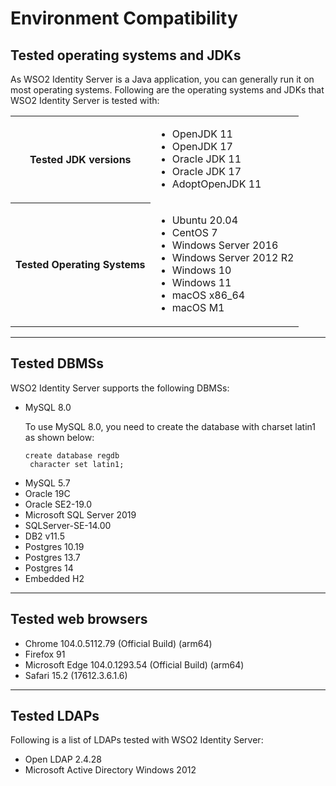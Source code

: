 # Environment Compatibility


## Tested operating systems and JDKs

As WSO2 Identity Server is a Java application, you can generally run it on most operating systems. Following are the operating systems and JDKs that WSO2 Identity Server is tested with:

<table>
	<tr>
		<th>Tested JDK versions</th>	
		<td>
			<ul>
				<li>OpenJDK 11</li>
				<li>OpenJDK 17</li>
				<li>Oracle JDK 11</li>
				<li>Oracle JDK 17</li>
				<li>AdoptOpenJDK 11</li>
			</ul>
		</td>
	</tr>
	<tr>
		<th>Tested Operating Systems</th>
		<td>
			<ul>
				<li>Ubuntu 20.04</li>
				<li>CentOS 7</li>
				<li>Windows Server 2016</li>
				<li>Windows Server 2012 R2</li>
				<li>Windows 10</li>
				<li>Windows 11</li>
				<li>macOS x86_64</li>
				<li>macOS M1</li>
			</ul>
		</td>
	</tr>
</table>

---

## Tested DBMSs

WSO2 Identity Server supports the following DBMSs:

<ul>
<li>MySQL 8.0</li>
    	<div style={{ marginInline: "25px" }} class="admonition warning">
     	<p class="admonition-title"></p>
     	<p>To use MySQL 8.0, you need to create the database with charset latin1 as shown below:</p>
     	<p><code>create database regdb <br /> character set latin1; </code></p>
    	</div>
<li>MySQL 5.7</li>
<li>Oracle 19C</li>
<li>Oracle SE2-19.0</li>
<li>Microsoft SQL Server 2019</li>
<li>SQLServer-SE-14.00</li>
<li>DB2 v11.5</li>
<li>Postgres 10.19</li>
<li>Postgres 13.7</li>
<li>Postgres 14</li>
<li>Embedded H2</li>
</ul>


---

## Tested web browsers

<ul>
<li>Chrome 104.0.5112.79 (Official Build) (arm64)</li>
<li>Firefox 91</li>
<li>Microsoft Edge 104.0.1293.54 (Official Build) (arm64)</li>
<li>Safari 15.2 (17612.3.6.1.6)</li>
</ul>

---

## Tested LDAPs

Following is a list of LDAPs tested with WSO2 Identity Server:

<ul>
	<li>Open LDAP 2.4.28</li>
	<li>Microsoft Active Directory Windows 2012</li>
</ul>







